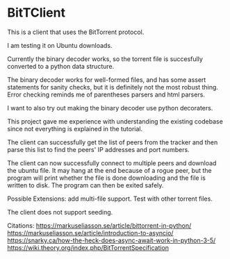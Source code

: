 # BitTClient
This is a client that uses the BitTorrent protocol.

I am testing it on Ubuntu downloads. 

Currently the binary decoder works, so the torrent file is succesfully 
converted to a python data structure.

The binary decoder works for well-formed files, and has some assert 
statements for sanity checks, but
it is definitely not the most robust thing. Error checking reminds me 
of parentheses parsers and html parsers. 

I want to also try out making the binary decoder use python decoraters.

This project gave me experience with understanding the existing codebase
since not everything is explained in the tutorial.

The client can successfully get the list of peers from the tracker and then
parse this list to find the peers' IP addresses and port numbers.

The client can now successfully connect to multiple peers and download 
the ubuntu file. It may hang at the end because of a rogue peer, 
but the program will print whether
the file is done downloading and the file is written to disk. The program can 
then be exited safely.

Possible Extensions: add multi-file support. Test with other torrent files.

The client does not support seeding.

Citations:
https://markuseliasson.se/article/bittorrent-in-python/
https://markuseliasson.se/article/introduction-to-asyncio/
https://snarky.ca/how-the-heck-does-async-await-work-in-python-3-5/ 
https://wiki.theory.org/index.php/BitTorrentSpecification